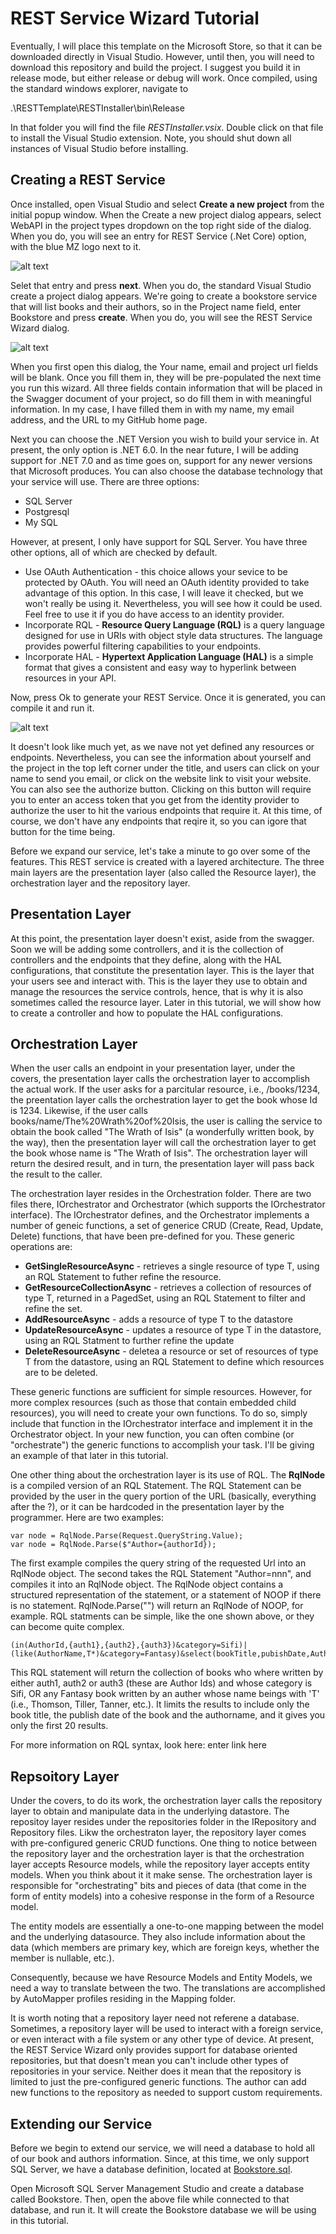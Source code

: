 # REST Service Wizard Tutorial #
Eventually, I will place this template on the Microsoft Store, so that it can be downloaded directly in Visual Studio. However, until then, you will need to download this repository and build the project. I suggest you build it in release mode, but either release or debug will work. Once compiled, using the standard windows explorer, navigate to 

.\RESTTemplate\RESTInstaller\bin\Release

In that folder you will find the file *RESTInstaller.vsix*. Double click on that file to install the Visual Studio extension. Note, you should shut down all instances of Visual Studio before installing.

## Creating a REST Service ##
Once installed, open Visual Studio and select **Create a new project** from the initial popup window. When the Create a new project dialog appears, select WebAPI in the project types dropdown on the top right side of the dialog. When you do, you will see an entry for REST Service (.Net Core) option, with the blue MZ logo next to it.

![alt text](https://github.com/mzuniga58/RESTTemplate/blob/main/Images/CreateAService.png "Create a new project")

Selet that entry and press **next**. When you do, the standard Visual Studio create a project dialog appears. We're going to create a bookstore service that will list books and their authors, so in the Project name field, enter Bookstore and press **create**. When you do, you will see the REST Service Wizard dialog.

![alt text](https://github.com/mzuniga58/RESTTemplate/blob/main/Images/RESTServiceWizard.png "REST Service Wizard dialog")

When you first open this dialog, the Your name, email and project url fields will be blank. Once you fill them in, they will be pre-populated the next time you run this wizard. All three fields contain information that will be placed in the Swagger document of your project, so do fill them in with meaningful information. In my case, I have filled them in with my name, my email address, and the URL to my GitHub home page.

Next you can choose the .NET Version you wish to build your service in. At present, the only option is .NET 6.0. In the near future, I will be adding support for .NET 7.0 and as time goes on, support for any newer versions that Microsoft produces. You can also choose the database technology that your service will use. There are three options:

- SQL Server
- Postgresql
- My SQL

However, at present, I only have support for SQL Server. You have three other options, all of which are checked by default.

- Use OAuth Authentication - this choice allows your sevice to be protected by OAuth. You will need an OAuth identity provided to take advantage of this option. In this case, I will leave it checked, but we won't really be using it. Nevertheless, you will see how it could be used. Feel free to use it if you do have access to an identity provider.
- Incorporate RQL - **Resource Query Language (RQL)** is a query language designed for use in URIs with object style data structures. The language provides powerful filtering capabilities to your endpoints.
- Incorporate HAL - **Hypertext Application Language (HAL)** is a simple format that gives a consistent and easy way to hyperlink between resources in your API.

Now, press Ok to generate your REST Service. Once it is generated, you can compile it and run it.

![alt text](https://github.com/mzuniga58/RESTTemplate/blob/main/Images/StarterService.png "Starter Service")

It doesn't look like much yet, as we nave not yet defined any resources or endpoints. Nevertheless, you can see the information about yourself and the project in the top left corner under the title, and users can click on your name to send you email, or click on the website link to visit your website. You can also see the authorize button. Clicking on this button will require you to enter an access token that you get from the identity provider to authorize the user to hit the various endpoints that require it. At this time, of course, we don't have any endpoints that reqire it, so you can igore that button for the time being.

Before we expand our service, let's take a minute to go over some of the features. This REST service is created with a layered architecture. The three main layers are the presentation layer (also called the Resource layer), the orchestration layer and the repository layer.

## Presentation Layer ##
At this point, the presentation layer doesn't exist, aside from the swagger. Soon we will be adding some controllers, and it is the collection of controllers and the endpoints that they define, along with the HAL configurations, that constitute the presentation layer. This is the layer that your users see and interact with. This is the layer they use to obtain and manage the resources the service controls, hence, that is why it is also sometimes called the resource layer. Later in this tutorial, we will show how to create a controller and how to populate the HAL configurations.

## Orchestration Layer ##
When the user calls an endpoint in your presentation layer, under the covers, the presentation layer calls the orchestration layer to accomplish the actual work. If the user asks for a parcitular resource, i.e., /books/1234, the preentation layer calls the orchestration layer to get the book whose Id is 1234. Likewise, if the user calls books/name/The%20Wrath%20of%20Isis, the user is calling the service to obtain the book called "The Wrath of Isis" (a wonderfully written book, by the way), then the presentation layer will call the orchestration layer to get the book whose name is "The Wrath of Isis". The orchestration layer will return the desired result, and in turn, the presentation layer will pass back the result to the caller.

The orchestration layer resides in the Orchestration folder. There are two files there, IOrchestrator and Orchestrator (which supports the IOrchestrator interface). The IOrchestrator defines, and the Orchestrator implements a number of geneic functions, a set of generice CRUD (Create, Read, Update, Delete) functions, that have been pre-defined for you. These generic operations are:

- **GetSingleResourceAsync** - retrieves a single resource of type T, using an RQL Statement to futher refine the resource.
- **GetResourceCollectionAsync** - retrieves a collection of resources of type T, returned in a PagedSet, using an RQL Statement to filter and refine the set.
- **AddResourceAsync** - adds a resource of type T to the datastore
- **UpdateResourceAsync** - updates a resource of type T in the datastore, using an RQL Statment to further refine the update
- **DeleteResourceAsync** - deletea a resource or set of resources of type T from the datastore, using an RQL Statement to define which resources are to be deleted.

These generic functions are sufficient for simple resources. However, for more complex resources (such as those that contain embedded child resources), you will need to create your own functions. To do so, simply include that function in the IOrchestrator interface and implement it in the Orchestrator object. In your new function, you can often combine (or "orchestrate") the generic functions to accomplish your task. I'll be giving an example of that later in this tutorial.

One other thing about the orchestration layer is its use of RQL. The **RqlNode** is a compiled version of an RQL Statement. The RQL Statement can be provided by the user in the query portion of the URL (basically, everything after the ?), or it can be hardcoded in the presentation layer by the programmer. Here are two examples:

```
var node = RqlNode.Parse(Request.QueryString.Value);
var node = RqlNode.Parse($"Author={authorId});
```

The first example compiles the query string of the requested Url into an RqlNode object. The second takes the RQL Statement "Author=nnn", and compiles it into an RqlNode object. The RqlNode object contains a structured representation of the statement, or a statement of NOOP if there is no statement. RqlNode.Parse("") will return an RqlNode of NOOP, for example. RQL statments can be simple, like the one shown above, or they can become quite complex. 

```
(in(AuthorId,{auth1},{auth2},{auth3})&category=Sifi)|(like(AuthorName,T*)&category=Fantasy)&select(bookTitle,pubishDate,AuthorName)&limit(1,20)
```

This RQL statement will return the collection of books who where written by either auth1, auth2 or auth3 (these are Author Ids) and whose category is Sifi, OR any Fantasy book written by an auther whose name beings with 'T' (i.e., Thomson, Tiller, Tanner, etc.). It limits the results to include only the book title, the publish date of the book and the authorname, and it gives you only the first 20 results.

For more information on RQL syntax, look here: enter link here

## Repsoitory Layer ##
Under the covers, to do its work, the orchestration layer calls the repository layer to obtain and manipulate data in the underlying datastore. The repositoy layer resides under the repositories folder in the IRepository and Repository files. Likw the orchestraton layer, the repository layer comes with pre-configured generic CRUD functions. One thing to notice between the repository layer and the orchestration layer is that the orchestration layer accepts Resource models, while the repository layer accepts entity models. When you think about it it make sense. The orchestration layer is responsible for "orchestrating" bits and pieces of data (that come in the form of entity models) into a cohesive response in the form of a Resource model. 

The entity models are essentially a one-to-one mapping between the model and the underlying datasource. They also include information about the data (which members are primary key, which are foreign keys, whether the member is nullable, etc.).

Consequently, because we have Resource Models and Entity Models, we need a way to translate between the two. The translations are accomplished by AutoMapper profiles residing in the Mapping folder.

It is worth noting that a repository layer need not referene a database. Sometimes, a repository layer will be used to interact with a foreign service, or even interact with a file system or any other type of device. At present, the REST Service Wizard only provides support for database oriented repositories, but that doesn't mean you can't include other types of repositories in your service. Neither does it mean that the repository is limited to just the pre-configured generic functions. The author can add new functions to the repository as needed to support custom requirements. 

## Extending our Service ##
Before we begin to extend our service, we will need a database to hold all of our book and authors information. Since, at this time, we only support SQL Server, we have a database definition, located at [Bookstore.sql](https://github.com/mzuniga58/RESTTemplate/blob/main/Scripts/Bookstore.sql). 

Open Microsoft SQL Server Management Studio and create a database called Bookstore. Then, open the above file while connected to that database, and run it. It will create the Bookstore database we will be using in this tutorial.


